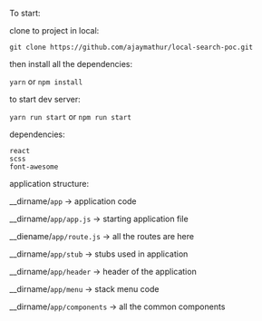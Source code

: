 To start:

clone to project in local:

`git clone https://github.com/ajaymathur/local-search-poc.git`

then install all the dependencies:

`yarn` or `npm install`

to start dev server:

`yarn run start` or `npm run start`

dependencies:

    react
    scss
    font-awesome

application structure:

__dirname/`app` -> application code

__dirname/`app/app.js` -> starting application file

__diename/`app/route.js` -> all the routes are here

__dirname/`app/stub` -> stubs used in application

__dirname/`app/header` -> header of the application

__dirname/`app/menu` -> stack menu code

__dirname/`app/components` -> all the common components
